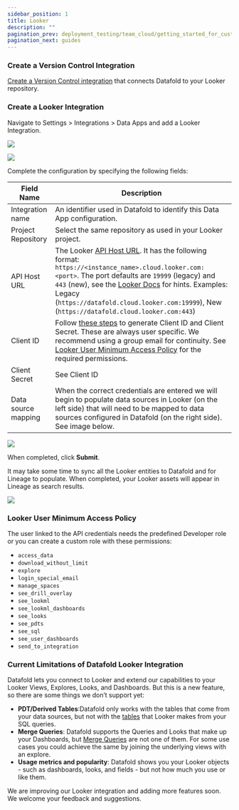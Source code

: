 ```yaml
---
sidebar_position: 1
title: Looker
description: ""
pagination_prev: deployment_testing/team_cloud/getting_started_for_customers/dbt
pagination_next: guides
---
```


### Create a Version Control Integration

[Create a Version Control integration](/docs/deployment_testing/team_cloud/getting_started_for_customers/version_control.md) that connects Datafold to your Looker repository.

### Create a Looker Integration

Navigate to Settings > Integrations > Data Apps and add a Looker Integration.

![](/img/data_apps_add_new_integration.png)

![](/img/looker_blank_integration_form.png)

Complete the configuration by specifying the following fields:

| Field Name | Description |
| ----------- | ----------- |
| Integration name | An identifier used in Datafold to identify this Data App configuration. |
| Project Repository | Select the same repository as used in your Looker project. |
| API Host URL | The Looker [API Host URL](https://cloud.google.com/looker/docs/admin-panel-platform-api#api_host_url). It has the following format: `https://<instance_name>.cloud.looker.com:<port>`. The port defaults are `19999` (legacy) and `443` (new), see the [Looker Docs](https://cloud.google.com/looker/docs/api-getting-started#looker_api_path_and_port) for hints. Examples: Legacy (`https://datafold.cloud.looker.com:19999`), New (`https://datafold.cloud.looker.com:443`) |
| Client ID | Follow [these steps](https://cloud.google.com/looker/docs/api-auth#authentication_with_an_sdk) to generate Client ID and Client Secret. These are always user specific. We recommend using a group email for continuity. See [Looker User Minimum Access Policy](looker.md#looker-user-minimum-access-policy) for the required permissions. |
| Client Secret | See Client ID |
| Data source mapping | When the correct credentials are entered we will begin to populate data sources in Looker (on the left side) that will need to be mapped to data sources configured in Datafold (on the right side). See image below. |

![](/img/looker_configuration.png)

When completed, click **Submit**.

It may take some time to sync all the Looker entities to Datafold and for Lineage to populate. When completed, your Looker assets will appear in Lineage as search results.

![](/img/looker_sync_results.png)

### Looker User Minimum Access Policy
The user linked to the API credentials needs the predefined Developer role or you can create a custom role with these permissions:

- `access_data`
- `download_without_limit`
- `explore`
- `login_special_email`
- `manage_spaces`
- `see_drill_overlay`
- `see_lookml`
- `see_lookml_dashboards`
- `see_looks`
- `see_pdts`
- `see_sql`
- `see_user_dashboards`
- `send_to_integration`

### Current Limitations of Datafold Looker Integration
Datafold lets you connect to Looker and extend our capabilities to your Looker Views, Explores, Looks, and Dashboards. But this is a new feature, so there are some things we don’t support yet:

* **PDT/Derived Tables**:Datafold only works with the tables that come from your data sources, but not with the [tables](https://cloud.google.com/looker/docs/derived-tables#important_considerations_for_implementing_persisted_tables) that Looker makes from your SQL queries.
* **Merge Queries**: Datafold supports the Queries and Looks that make up your Dashboards, but [Merge Queries](https://cloud.google.com/looker/docs/merged-results) are not one of them. For some use cases you could achieve the same by joining the underlying views with an explore.
* **Usage metrics and popularity**: Datafold shows you your Looker objects - such as dashboards, looks, and fields - but not how much you use or like them.

We are improving our Looker integration and adding more features soon. We welcome your feedback and suggestions.